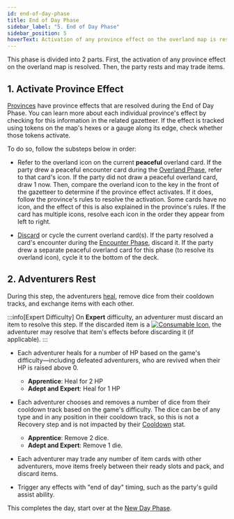 ```yaml
---
id: end-of-day-phase
title: End of Day Phase
sidebar_label: "5. End of Day Phase"
sidebar_position: 5
hoverText: Activation of any province effect on the overland map is resolved. Then, the party rests and may trade items.
---
```


This phase is divided into 2 parts. First, the activation of any province effect on the overland map is resolved. Then, the party rests and may trade items.

## 1. Activate Province Effect

[Provinces](/docs/campaign/provinces/) have province effects that are resolved during the End of Day Phase. You can learn more about each individual province's effect by checking for this information in the related gazetteer. If the effect is tracked using tokens on the map's hexes or a gauge along its edge, check whether those tokens activate.

To do so, follow the substeps below in order:

- Refer to the overland icon on the current **peaceful** overland card. If the party drew a peaceful encounter card during the [Overland Phase](/docs/campaign/day/overland-phase), refer to that card's icon. If the party did not draw a peaceful overland card, draw 1 now. Then, compare the overland icon to the key in the front of the gazetteer to determine if the province effect activates. If it does, follow the province's rules to resolve the activation. Some cards have no icon, and the effect of this is also explained in the province's rules. If the card has multiple icons, resolve each icon in the order they appear from left to right.

- [Discard](/docs/glossary/discard) or cycle the current overland card(s). If the party resolved a card's encounter during the [Encounter Phase](/docs/campaign/day/encounter-phase), discard it. If the party drew a separate peaceful overland card for this phase (to resolve its overland icon), cycle it to the bottom of the deck.

## 2. Adventurers Rest

During this step, the adventurers [heal](/docs/glossary/healing), remove dice from their cooldown tracks, and exchange items with each other.

:::info[Expert Difficulty]
On **Expert** difficulty, an adventurer must discard an item to resolve this step. If the discarded item is a [<img src="/icons/consumable.svg" alt="Consumable Icon" class="icon-svg" />](/docs/adventurer/items/types/consumable), the adventurer may resolve that item's effects before discarding it (if applicable).
:::

- Each adventurer heals for a number of HP based on the game's difficulty—including defeated adventurers, who are revived when their HP is raised above 0.

  - **Apprentice**: Heal for 2 HP
  - **Adept and Expert**: Heal for 1 HP

- Each adventurer chooses and removes a number of dice from their cooldown track based on the game's difficulty. The dice can be of any type and in any position in their cooldown track, so this is not a Recovery step and is not impacted by their [Cooldown](/docs/adventurer/stats/cooldown) stat.

  - **Apprentice**: Remove 2 dice.
  - **Adept and Expert**: Remove 1 die.

- Each adventurer may trade any number of item cards with other adventurers, move items freely between their ready slots and pack, and discard items.

- Trigger any effects with "end of day" timing, such as the party's guild assist ability.

This completes the day, start over at the [New Day Phase](/docs/campaign/day/new-day-phase).
